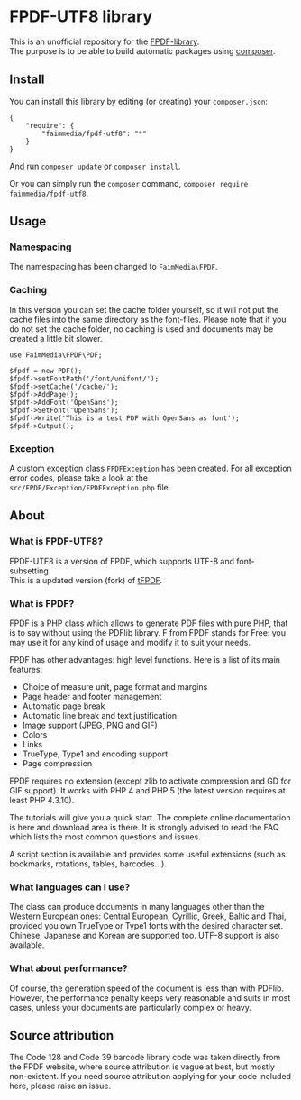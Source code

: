 # FPDF-UTF8 library


This is an unofficial repository for the [FPDF-library](http://fpdf.org/fr/script/script92.php).  
The purpose is to be able to build automatic packages using [composer](http://packagist.org).

## Install

You can install this library by editing (or creating) your `composer.json`:

	{
		"require": {
			"faimmedia/fpdf-utf8": "*"
		}
	}

And run `composer update` or `composer install`.

Or you can simply run the `composer` command, `composer require faimmedia/fpdf-utf8`.

## Usage

### Namespacing

The namespacing has been changed to `FaimMedia\FPDF`.

### Caching

In this version you can set the cache folder yourself, so it will not put the cache files into the same directory as the font-files. Please note that if you do not set the cache folder, no caching is used and documents may be created a little bit slower.

	use FaimMedia\FPDF\PDF;

	$fpdf = new PDF();
	$fpdf->setFontPath('/font/unifont/');
	$fpdf->setCache('/cache/');
	$fpdf->AddPage();
	$fpdf->AddFont('OpenSans');
	$fpdf->SetFont('OpenSans');
	$fpdf->Write('This is a test PDF with OpenSans as font');
	$fpdf->Output(); 

### Exception

A custom exception class `FPDFException` has been created. For all exception error codes, please take a look at the `src/FPDF/Exception/FPDFException.php` file.

## About

### What is FPDF-UTF8?

FPDF-UTF8 is a version of FPDF, which supports UTF-8 and font-subsetting.  
This is a updated version (fork) of [tFPDF](https://github.com/DocnetUK/tFPDF).

### What is FPDF?

FPDF is a PHP class which allows to generate PDF files with pure PHP, that is to say without using the PDFlib library. F from FPDF stands for Free: you may use it for any kind of usage and modify it to suit your needs.

FPDF has other advantages: high level functions. Here is a list of its main features:

* Choice of measure unit, page format and margins
* Page header and footer management
* Automatic page break
* Automatic line break and text justification
* Image support (JPEG, PNG and GIF)
* Colors
* Links
* TrueType, Type1 and encoding support
* Page compression

FPDF requires no extension (except zlib to activate compression and GD for GIF support). It works with PHP 4 and PHP 5 (the latest version requires at least PHP 4.3.10).

The tutorials will give you a quick start. The complete online documentation is here and download area is there. It is strongly advised to read the FAQ which lists the most common questions and issues.

A script section is available and provides some useful extensions (such as bookmarks, rotations, tables, barcodes...).

### What languages can I use?

The class can produce documents in many languages other than the Western European ones: Central European, Cyrillic, Greek, Baltic and Thai, provided you own TrueType or Type1 fonts with the desired character set. Chinese, Japanese and Korean are supported too. UTF-8 support is also available.

### What about performance?


Of course, the generation speed of the document is less than with PDFlib. However, the performance penalty keeps very reasonable and suits in most cases, unless your documents are particularly complex or heavy.

## Source attribution

The Code 128 and Code 39 barcode library code was taken directly from the FPDF website, where source attribution is vague at best, but mostly non-existent. If you need source attribution applying for your code included here, please raise an issue.
